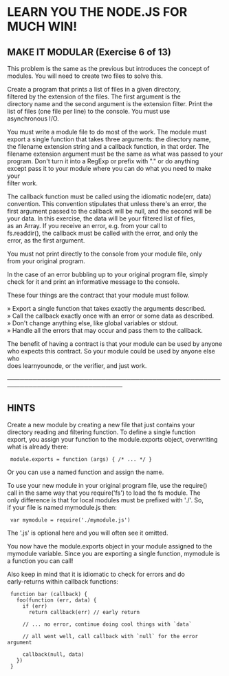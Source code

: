 # LEARN YOU THE NODE.JS FOR MUCH WIN!  

## MAKE IT MODULAR (Exercise 6 of 13)  

  This problem is the same as the previous but introduces the concept of  
  modules. You will need to create two files to solve this.  

  Create a program that prints a list of files in a given directory,  
  filtered by the extension of the files. The first argument is the  
  directory name and the second argument is the extension filter. Print the  
  list of files (one file per line) to the console. You must use  
  asynchronous I/O.  

  You must write a module file to do most of the work. The module must  
  export a single function that takes three arguments: the directory name,  
  the filename extension string and a callback function, in that order. The  
  filename extension argument must be the same as what was passed to your  
  program. Don't turn it into a RegExp or prefix with "." or do anything  
  except pass it to your module where you can do what you need to make your  
  filter work.  

  The callback function must be called using the idiomatic node(err, data)  
  convention. This convention stipulates that unless there's an error, the  
  first argument passed to the callback will be null, and the second will be  
  your data. In this exercise, the data will be your filtered list of files,  
  as an Array. If you receive an error, e.g. from your call to  
  fs.readdir(), the callback must be called with the error, and only the  
  error, as the first argument.  

  You must not print directly to the console from your module file, only  
  from your original program.  

  In the case of an error bubbling up to your original program file, simply  
  check for it and print an informative message to the console.  

  These four things are the contract that your module must follow.  

   » Export a single function that takes exactly the arguments described.      
   » Call the callback exactly once with an error or some data as described.     
   » Don't change anything else, like global variables or stdout.              
   » Handle all the errors that may occur and pass them to the callback.       

  The benefit of having a contract is that your module can be used by anyone  
  who expects this contract. So your module could be used by anyone else who  
  does learnyounode, or the verifier, and just work.  

 ─────────────────────────────────────────────────────────────────────────────  

## HINTS  

  Create a new module by creating a new file that just contains your  
  directory reading and filtering function. To define a single function  
  export, you assign your function to the module.exports object, overwriting  
  what is already there:  

     module.exports = function (args) { /* ... */ }  

  Or you can use a named function and assign the name.  

  To use your new module in your original program file, use the require()  
  call in the same way that you require('fs') to load the fs module. The  
  only difference is that for local modules must be prefixed with './'. So,  
  if your file is named mymodule.js then:  

     var mymodule = require('./mymodule.js')  

  The '.js' is optional here and you will often see it omitted.  

  You now have the module.exports object in your module assigned to the  
  mymodule variable. Since you are exporting a single function, mymodule is  
  a function you can call!  

  Also keep in mind that it is idiomatic to check for errors and do  
  early-returns within callback functions:  

     function bar (callback) {  
       foo(function (err, data) {  
         if (err)  
           return callback(err) // early return  

         // ... no error, continue doing cool things with `data`  

         // all went well, call callback with `null` for the error argument  

         callback(null, data)  
       })  
     }
